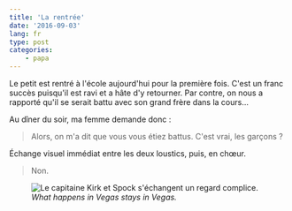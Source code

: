 ```yaml
---
title: 'La rentrée'
date: '2016-09-03'
lang: fr
type: post
categories:
    - papa
---
```


Le petit est rentré à l'école aujourd'hui pour la première fois. C'est un franc succès puisqu'il est ravi et a hâte d'y retourner. Par contre, on nous a rapporté qu'il se serait battu avec son grand frère dans la cours…

<!-- more -->

Au dîner du soir, ma femme demande donc :

> Alors, on m'a dit que vous vous étiez battus. C'est vrai, les garçons ?

Échange visuel immédiat entre les deux loustics, puis, en chœur.

> Non.

<figure>
  <img src="{{ page.url }}knowing-glance.gif" alt="Le capitaine Kirk et Spock s'échangent un regard complice."/>
  <figcaption><em lang="en">What happens in Vegas stays in Vegas.</em></figcaption>
</figure>
